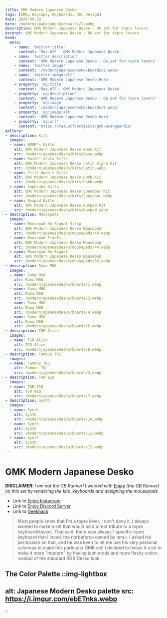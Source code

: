 ```yaml
---
title: GMK Modern Japanese Desko
tags: [GMK, Keycaps, Keyboards, 3D, Design]
date: 2020-09-30
hero: /modernjapanesedesko/boards/2.webp
description: GMK Modern Japanese Desko - OG set for topre lovers
excerpt: GMK Modern Japanese Desko - OG set for topre lovers
head:
  meta:
    - name: 'twitter:title'
      content: 'Raz.WTF - GMK Modern Japanese Desko'
    - name: 'twitter:description'
      content: 'GMK Modern Japanese Desko - OG set for topre lovers'
    - name: 'twitter:image'
      content: '/modernjapanesedesko/boards/2.webp'
    - name: 'twitter:image:alt'
      content: 'GMK Modern Japanese Desko Hero'
    - property: 'og:title'
      content: 'Raz.WTF - GMK Modern Japanese Desko'
    - property: 'og:description'
      content: 'GMK Modern Japanese Desko - OG set for topre lovers'
    - property: 'og:image'
      content: '/modernjapanesedesko/boards/2.webp'
    - property: 'og:image:alt'
      content: 'GMK Modern Japanese Desko Hero'
    - property: 'og:url'
      content: 'https://raz.wtf/projects/gmk-avanguardia'
gallery:
- description: Kits
  images:
  - name: NMUR's Kitto
    alt: GMK Modern Japanese Desko Base Kit
    src: /modernjapanesedesko/kits/Base.webp
  - name: Raten' arufa Kitto
    alt: GMK Modern Japanese Desko Latin Alpha Kit
    src: /modernjapanesedesko/kits/Latin.webp
  - name: Eiiti Wada's Kitto
    alt: GMK Modern Japanese Desko HHKB Kit
    src: /modernjapanesedesko/kits/hhkb.webp
  - name: Supesuba Kitto
    alt: GMK Modern Japanese Desko Spacebar Kit
    src: /modernjapanesedesko/kits/Spacebar.webp
  - name: Numpad Kitto
    alt: GMK Modern Japanese Desko Numpad Kit
    src: /modernjapanesedesko/kits/Numpad.webp
- description: Mousepads
  images:
  - name: Mousepad No Signal Strip
    alt: GMK Modern Japanese Desko Mousepad
    src: /modernjapanesedesko/mousepads/40.webp
  - name: Mousepad Pixels
    alt: GMK Modern Japanese Desko Mousepad
    src: /modernjapanesedesko/mousepads/44.webp
  - name: Mousepad No Signal
    alt: GMK Modern Japanese Desko Mousepad
    src: /modernjapanesedesko/mousepads/39.webp
- description: Rama M60
  images:
  - name: Rama M60
    alt: Rama M60
    src: /modernjapanesedesko/boards/1.webp
  - name: Rama M60
    alt: Rama M60
    src: /modernjapanesedesko/boards/2.webp
  - name: Rama M60
    alt: Rama M60
    src: /modernjapanesedesko/boards/4.webp
  - name: Rama M60
    alt: Rama M60
    src: /modernjapanesedesko/boards/5.webp
- description: TGR Alice
  images:
  - name: TGR Alice
    alt: TGR Alice
    src: /modernjapanesedesko/boards/6.webp
- description: Famous TKL
  images:
  - name: Famous TKL
    alt: Famous TKL
    src: /modernjapanesedesko/boards/3.webp
- description: TGR 910
  images:
  - name: TGR 910
    alt: TGR 910
    src: /modernjapanesedesko/boards/7.webp
- description: Synth
  images:
  - name: Synth
    alt: Synth
    src: /modernjapanesedesko/boards/10.webp
  - name: Synth
    alt: Synth
    src: /modernjapanesedesko/boards/11.webp
  - name: Synth
    alt: Synth
    src: /modernjapanesedesko/boards/12.webp
---
```


# GMK Modern Japanese Desko

**DISCLAIMER**: *I am not the GB Runner! I worked with [Enjoy](https://www.instagram.com/enjoymyinsec/) (the GB Runner) on this set by rendering the kits, keyboards and designing the mousepads*

- Link to [Enjoy Instagram](https://www.instagram.com/enjoymyinsec/)
- Link to [Enjoy Discord Server](https://discord.com/invite/4MC7Egw)
- Link to [Geekhack](https://geekhack.org/index.php?topic=108830.0)


>Most people know that I'm a topre lover, I don't deny it, I always wanted to make a set that would be a direct tribute to a topre keyboard/keyset. That said, there was always 1 specific topre keyboard that I loved, the norbaforce owned by nmur. I asked his permission on that, and he was keen to let me use his very personal colorway to make this particular GMK set! I decided to tweak it a bit to make it more "modern" by having icon mods and more flashy colors instead of the standard RGB Desko look.

The Color Palette
::img-lightbox
---
alt: Japanese Modern Desko palette
src: https://i.imgur.com/ebETnks.webp
---
::

